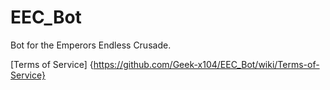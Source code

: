 # EEC_Bot
Bot for the Emperors Endless Crusade.

[Terms of Service] {https://github.com/Geek-x104/EEC_Bot/wiki/Terms-of-Service}
